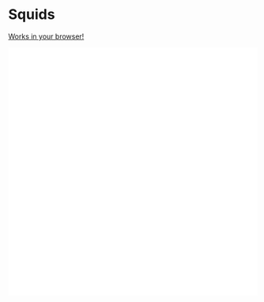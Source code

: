 # Squids
[Works in your browser!](https://jobtalle.com/SketchSquids/)

![alt text](preview.png "Squids")